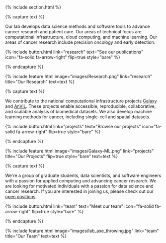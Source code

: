 ---
---

{% include section.html %}

{% capture text %}

Our lab develops data science methods and software tools to advance cancer research and patient care. Our areas of technical focus are computational infrastructure, cloud computing, and machine learning. Our areas of cancer research include precision oncology and early detection.

{%
  include button.html
  link="research"
  text="See our publications"
  icon="fa-solid fa-arrow-right"
  flip=true
  style="bare"
%}

{% endcapture %}

{%
  include feature.html
  image="images/Research.png"
  link="research"
  title="Our Research"
  text=text
%}

{% capture text %}

We contribute to the national computational infrastructure projects [Galaxy](https://galaxyproject.org/) and [AnVIL](https://anvilproject.org/). These projects enable accessible, reproducible, collaborative, and scalable analysis of biomedical datasets. We also develop machine learning methods for cancer, including single-cell and spatial datasets.

{%
  include button.html
  link="projects"
  text="Browse our projects"
  icon="fa-solid fa-arrow-right"
  flip=true
  style="bare"
%}

{% endcapture %}

{%
  include feature.html
  image="images/Galaxy-ML.png"
  link="projects"
  title="Our Projects"
  flip=true
  style="bare"
  text=text
%}

{% capture text %}

We're a group of graduate students, data scientists, and software engineers with a passion for applied computing and advancing cancer research. We are looking for motivated individuals with a passion for data science and cancer research. If you are interested in joining us, please check out our [open positions](/positions/).

{%
  include button.html
  link="team"
  text="Meet our team"
  icon="fa-solid fa-arrow-right"
  flip=true
  style="bare"
%}

{% endcapture %}

{%
  include feature.html
  image="images/lab_axe_throwing.jpg"
  link="team"
  title="Our Team"
  text=text
%}
